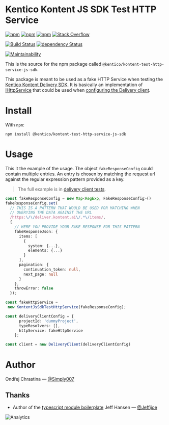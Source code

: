 # Kentico Kontent JS SDK Test HTTP Service

[![npm](https://img.shields.io/npm/v/%40kentico%2Fkontent-test-http-service-js-sdk.svg?maxAge=1000)](https://www.npmjs.com/package/%40kentico%2Fkontent-test-http-service-js-sdk)
[![npm](https://img.shields.io/npm/dt/%40kentico%2Fkontent-test-http-service-js-sdk.svg?maxAge=1000)](https://www.npmjs.com/package/%40kentico%2Fkontent-test-http-service-js-sdk)
[![npm](https://img.shields.io/npm/l/%40kentico%2Fkontent-test-http-service-js-sdk.svg?maxAge=1000)](%40kentico%2Fkontent-test-http-service-js-sdk)
[![Stack Overflow](https://img.shields.io/badge/Stack%20Overflow-ASK%20NOW-FE7A16.svg?logo=stackoverflow&logoColor=white)](https://stackoverflow.com/tags/kentico-kontent)

[![Build Status](https://img.shields.io/travis/Kentico/kontent-test-http-service-js-sdk.svg?maxAge=1000)](https://travis-ci.com/Kentico/kontent-test-http-service-js-sdk)
[![dependency Status](https://img.shields.io/david/Kentico/%40kentico%2Fkontent-test-http-service-js-sdk.svg?maxAge=1000)](https://david-dm.org/Kentico/kontent-test-http-service-js-sdk)

[![Maintainability](https://api.codeclimate.com/v1/badges/f22cad469cc8779c2583/maintainability)](https://codeclimate.com/github/Kentico/kontent-test-http-service-js-sdk/maintainability)


This is the source for the npm package called `@kentico/kontent-test-http-service-js-sdk`.

This package is meant to be used as a fake HTTP Service when testing the [Kentico Kontent Delivery SDK](https://github.com/Kentico/kontent-delivery-sdk-js). It is basically an implementation of [IHttpService](https://github.com/Kentico/kontent-core-js/blob/master/lib/http/ihttp.service.ts) that could be used when [configuring the Delivery client](https://github.com/Kentico/kontent-delivery-sdk-js/blob/master/DOCS.md#client-configuration).

# Install

With `npm`:

```
npm install @kentico/kontent-test-http-service-js-sdk
```

# Usage

This it the example of the usage. The object `fakeResponseConfig` could contain multiple entries. An entry is chosen by matching the request url against the regular expression pattern provided as a key.

> The full example is in [delivery client tests](/src/__tests__/delivery-client.test.ts). 

```typescript
const fakeResponseConfig = new Map<RegExp, FakeResponseConfig>()
fakeResponseConfig.set(
  // THIS IS A PATTERN THAT WOULD BE USED FOR MATCHING WHEN 
  // QUERYING THE DATA AGAINST THE URL
  /https:\/\/deliver.kontent.ai\/.*\/items/,  
  {
    // HERE YOU PROVIDE YOUR FAKE RESPONSE FOR THIS PATTERN
    fakeResponseJson: { 
      items: [
        {
          system: {...},
          elements: {...}
        }
      ],
      pagination: {
        continuation_token: null,
        next_page: null
      }
    },
    throwError: false
  });

const fakeHttpService = 
 new KontentJsSdkTestHttpService(fakeResponseConfig);

const deliveryClientConfig = {
      projectId: 'dummyProject',
      typeResolvers: [],
      httpService: fakeHttpService
    };

const client = new DeliveryClient(deliveryClientConfig)
```

# Author

Ondřej Chrastina — [@Simply007](https://twitter.com/Simply007)

## Thanks

- Author of the [typescript module boilerplate](https://github.com/jeffijoe/ts-module-boilerplate) Jeff Hansen — [@Jeffijoe](https://twitter.com/Jeffijoe)

![Analytics](https://kentico-ga-beacon.azurewebsites.net/api/UA-69014260-4/Kentico/kontent-test-http-service-js-sdk?pixel)
